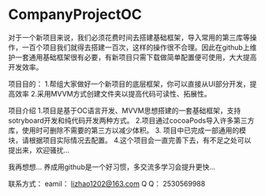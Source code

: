 # CompanyProjectOC

对于一个新项目来说，我们必须花费时间去搭建基础框架，导入常用的第三库等操作，一百个项目我们就得去搭建一百次，这样的操作很不合理。因此在github上维护一套通用基础框架很有必要，有新项目只需下载做简单配置便可使用，大大提高开发效率。

项目目的：
1.帮组大家做好一个新项目的底层框架，你可以直接从UI部分开发，提高效率
2.采用MVVM方式创建文件夹以提高代码可读性、拓展性。


项目介绍
1.项目是基于OC语言开发、MVVM思想搭建的一套基础框架，支持sotryboard开发和纯代码开发两种方式。
2.项目通过cocoaPods导入许多第三方库，使用时可删除不需要的第三方以减少体积。
3. 项目中已完成一部通用的模块，请根据项目实际情况去配置。
4.这个项目会一直完善下去，有不足之处可以提出来，欢迎骚扰...

我再想想...
养成用github是一个好习惯，多交流多学习会提升更快...

联系方式：
eamil： lizhao1202@163.com
Q   Q： 2530569988







